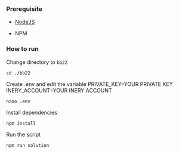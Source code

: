 ### Prerequisite

- [NodeJS](https://nodejs.org/en/)

- NPM



### How to run

Change directory to ```bb22```

```shell
cd ./bb22
```

Create .env and edit the variable
PRIVATE_KEY=YOUR PRIVATE KEY
INERY_ACCOUNT=YOUR INERY ACCOUNT

```shell
nano .env
```

Install dependencies

```shell
npm install
```

Run the script

```
npm run solution
```
